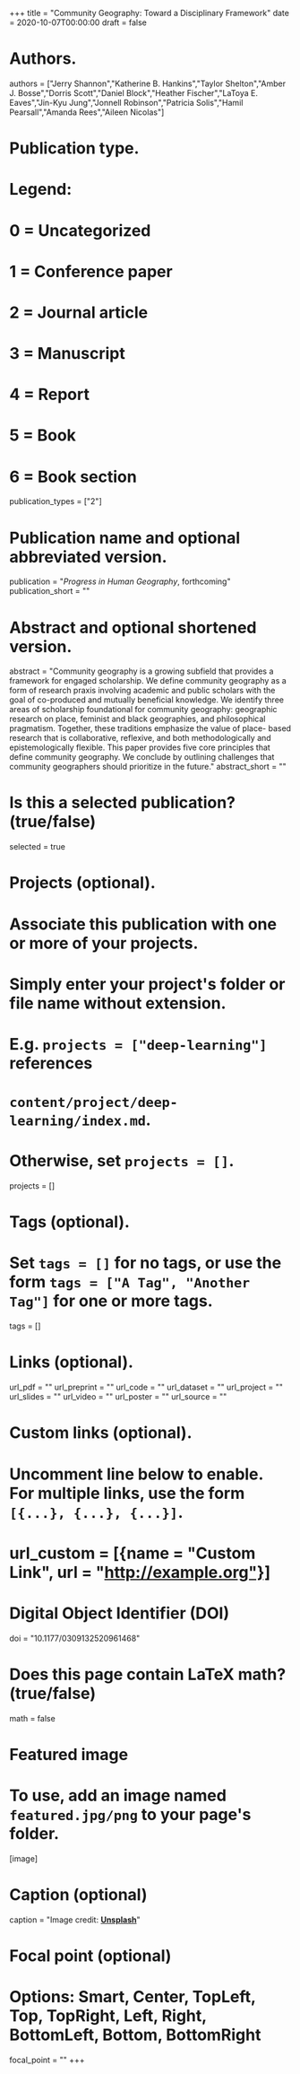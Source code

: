+++
title = "Community Geography: Toward a Disciplinary Framework"
date = 2020-10-07T00:00:00
draft = false

# Authors.
authors = ["Jerry Shannon","Katherine B. Hankins","Taylor Shelton","Amber J. Bosse","Dorris Scott","Daniel Block","Heather Fischer","LaToya E. Eaves","Jin-Kyu Jung","Jonnell Robinson","Patricia Solis","Hamil Pearsall","Amanda Rees","Aileen Nicolas"]

# Publication type.
# Legend:
# 0 = Uncategorized
# 1 = Conference paper
# 2 = Journal article
# 3 = Manuscript
# 4 = Report
# 5 = Book
# 6 = Book section
publication_types = ["2"]

# Publication name and optional abbreviated version.
publication = "_Progress in Human Geography_, forthcoming"
publication_short = ""

# Abstract and optional shortened version.
abstract = "Community geography is a growing subfield that provides a framework for engaged scholarship. We define community geography as a form of research praxis involving academic and public scholars with the goal of co-produced and mutually beneficial knowledge. We identify three areas of scholarship foundational for community geography: geographic research on place, feminist and black geographies, and philosophical pragmatism. Together, these traditions emphasize the value of place- based research that is collaborative, reflexive, and both methodologically and epistemologically flexible. This paper provides five core principles that define community geography. We conclude by outlining challenges that community geographers should prioritize in the future."
abstract_short = ""

# Is this a selected publication? (true/false)
selected = true

# Projects (optional).
#   Associate this publication with one or more of your projects.
#   Simply enter your project's folder or file name without extension.
#   E.g. `projects = ["deep-learning"]` references 
#   `content/project/deep-learning/index.md`.
#   Otherwise, set `projects = []`.
projects = []

# Tags (optional).
#   Set `tags = []` for no tags, or use the form `tags = ["A Tag", "Another Tag"]` for one or more tags.
tags = []

# Links (optional).
url_pdf = ""
url_preprint = ""
url_code = ""
url_dataset = ""
url_project = ""
url_slides = ""
url_video = ""
url_poster = ""
url_source = ""

# Custom links (optional).
#   Uncomment line below to enable. For multiple links, use the form `[{...}, {...}, {...}]`.
# url_custom = [{name = "Custom Link", url = "http://example.org"}]

# Digital Object Identifier (DOI)
doi = "10.1177/0309132520961468"

# Does this page contain LaTeX math? (true/false)
math = false

# Featured image
# To use, add an image named `featured.jpg/png` to your page's folder. 
[image]
  # Caption (optional)
  caption = "Image credit: [**Unsplash**](https://unsplash.com/photos/pLCdAaMFLTE)"

  # Focal point (optional)
  # Options: Smart, Center, TopLeft, Top, TopRight, Left, Right, BottomLeft, Bottom, BottomRight
  focal_point = ""
+++

